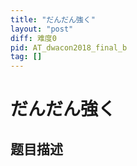 ```yaml
---
title: "だんだん強く"
layout: "post"
diff: 难度0
pid: AT_dwacon2018_final_b
tag: []
---
```


# だんだん強く

## 题目描述

[problemUrl]: https://atcoder.jp/contests/dwacon2018-final/tasks/dwacon2018_final_b



